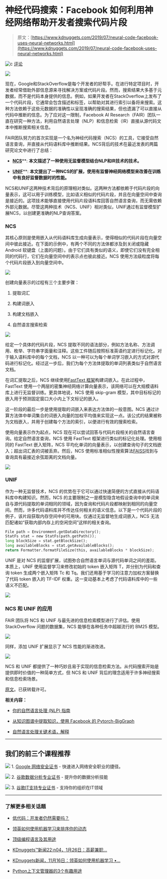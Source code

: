 # 神经代码搜索：Facebook 如何利用神经网络帮助开发者搜索代码片段

> 原文：[https://www.kdnuggets.com/2019/07/neural-code-facebook-uses-neural-networks.html](https://www.kdnuggets.com/2019/07/neural-code-facebook-uses-neural-networks.html)

![c](../Images/3d9c022da2d331bb56691a9617b91b90.png) [评论](#comments)

![](../Images/080a800f2e408eaeed765a38fd92c8bb.png)

现在，Google和StackOverflow是每个开发者的好帮手。在进行特定项目时，开发者经常借助外部信息源来寻找解决方案或代码片段。然而，搜索结果大多基于元数据，而不是代码本身提供的信息。例如，如果开发者在StackOverflow上发布了一个代码片段，它通常会包含描述和标签，以帮助对其进行索引以备将来搜索。这种方法依赖于这些元数据的准确性以呈现准确的搜索结果，但也遗漏了可以直接从代码中推断的信息。为了应对这一限制，Facebook AI Research（FAIR）团队一直在研究一种方法，利用自然语言处理（NLP）和信息检索（IR）直接从源代码文本中推断搜索相关信息。

FAIR团队努力的首次实现是一个名为神经代码搜索（NCS）的工具，它接受自然语言查询，并直接从代码语料库中推断结果。NCS背后的技术在最近发表的两篇研究论文中进行了总结：

+   [**NCS**](https://dl.acm.org/citation.cfm?id=3211353&fbclid=IwAR3qdp2vDXwBuZb7uw2vR1op7SPngnRr0R6l3pxHrvqWH_0Unj0UXtTYpKA)**: **本文描述了一种使用无监督模型结合NLP和IR技术的技术。**

+   [**UNIF**](https://arxiv.org/pdf/1905.03813.pdf?fbclid=IwAR3_9ejBpho2yNLfMKVCp5rZ58gAD63T_peTg3RQh8tIRLZkYwH9SquLQI8)**: **本文提出了一种NCS的扩展，使用有监督神经网络模型来改善在训练中有良好监督数据时的性能。**

NCS和UNIF这两种技术背后的原理相对类似。这两种方法都依赖于代码片段的向量表示，这可以用于训练模型，比如语义相似的代码片段，并且在向量空间中查询是接近的。这项技术能够直接使用代码片段语料库回答自然语言查询，而无需依赖外部元数据。尽管这两种技术（NCS、UNIF）相对类似，UNIF通过有监督模型扩展NCS，以创建更准确的NLP查询答案。

### NCS

其核心原则是使用嵌入从代码语料库生成向量表示，使得相似的代码片段在向量空间中彼此接近。在下面的示例中，有两个不同的方法体都涉及到关闭或隐藏 Android 软键盘（上面的问题）。由于它们具有类似的语义，即使它们没有完全相同的代码行，它们在向量空间中的表示点也彼此接近。NCS 使用方法级粒度将每个代码片段嵌入到向量空间中。

![](../Images/697238c45896d8a3545d08028ae0dbf2.png)

创建向量表示的过程有三个主要步骤：

1) 提取词汇

2) 构建词嵌入

3) 构建文档嵌入

4) 自然语言搜索检索

![](../Images/89c413a0e256dc571ed6f13139d6fe9b.png)

给定一个具体的代码片段，NCS 提取不同的语法部分，例如方法名称、方法调用、枚举、字符串字面量和注释。这些工件随后按照标准英语约定进行标记化。对于输入语料库中的每个文档，NCS 以一种可以为每个单词学习嵌入的方式对源代码进行标记化。经过这一步后，我们为每个方法体提取的单词列表类似于自然语言文档。

在词汇提取之后，NCS 继续使用[FastText 框架](https://fasttext.cc/)构建词嵌入。在此过程中，FastText 使用一个两层的密集神经网络计算向量表示，该网络可以在大规模语料库上进行无监督训练。更具体地说，NCS 使用 skip-gram 模型，其中目标标记的嵌入用于预测固定窗口大小内上下文标记的嵌入。

这一阶段的最后一步是使用提取的词嵌入来表达方法体的一般意图。NCS 通过计算方法体中单词集合的词嵌入向量的加权平均值来实现这一点。该公式的结果被称为文档嵌入，并用于创建每个方法的索引，以便进行有效的搜索检索。

使用向量表示作为起点，NCS 现在可以尝试回答与代码片段相关的自然语言查询。给定自然语言查询，NCS 使用 FastText 框架进行类似的标记化处理。使用相同的 FastText 嵌入矩阵，NCS 平均化单词的向量表示，以创建查询句子的文档嵌入；超出词汇表的词被丢弃。然后，NCS 使用标准相似性搜索算法[FAISS](https://github.com/facebookresearch/faiss)找到与查询具有最接近余弦距离的文档向量。

![](../Images/4a1ffb905908fccc1f398da3fc34dc74.png)

### UNIF

作为一种无监督技术，NCS 的优势在于它可以通过快速简便的方式直接从代码语料库中构建知识。然而，NCS 的主要限制之一是模型隐含地假设查询中的单词来自与源代码提取的单词相同的领域，因为查询和代码片段都映射到相同的向量空间。然而，许多代码语料库并不传达任何相关的语义信息。以下是一个代码片段的例子，该片段获取内存空间中的可用块。仅通过无监督地生成词嵌入，NCS 无法匹配诸如“获取内部内存上的空闲空间”这样的相关查询。

```py
File path = Environment.getDataDirectory();
StatFs stat = new StatFs(path.getPath());
long blockSize = stat.getBlockSize();
long availableBlocks = stat.getAvailableBlocks();
return Formatter.formatFileSize(this, availableBlocks * blockSize);

```

UNIF 是对 NCS 的监督扩展，试图弥合自然语言单词与源代码单词之间的差距。本质上，UNIF 使用监督学习来修改初始的 token 嵌入矩阵 T，并分别为代码和查询 token 生成两个嵌入矩阵 Tc 和 Tq。我们还用基于学习的注意力加权方案替换了代码 token 嵌入的 TF-IDF 权重。这一变动基本上考虑了代码语料库中的一些语义不匹配。

![](../Images/700f1ec76d6696dfe81212b8b3b9ece1.png)

### NCS 和 UNIF 的应用

FAIR 团队将 NCS 和 UNIF 与最先进的信息检索模型进行了评估。使用 StackOverflow 问题的数据集，NCS 能够在各种任务中超越流行的 BM25 模型。

![](../Images/a8d58432722c936eff7184903b511cae.png)

同样，添加 UNIF 扩展显示了 NCS 性能的渐进改进。

![](../Images/5189a0560330e460c9f8d40e98251857.png)

NCS 和 UNIF 都提供了一种巧妙且易于实现的信息检索方法。从代码搜索开始是提供即时价值的一种简单方式，但 NCS 和 UNIF 背后的理念适用于许多神经搜索和信息检索场景。

[原文](https://towardsdatascience.com/neural-code-search-how-facebook-uses-neural-networks-to-help-developers-search-for-code-snippets-9db9e0090780)。已获转载许可。

**相关内容：**

+   [你的自然语言处理 (NLP) 指南](https://www.kdnuggets.com/2019/05/guide-natural-language-processing-nlp.html)

+   [从知识图谱中提取知识，使用 Facebook 的 Pytorch-BigGraph](https://www.kdnuggets.com/2019/05/extracting-knowledge-graphs-facebook-pytorch-biggraph.html)

+   [自然语言处理关键术语，解释](https://www.kdnuggets.com/2017/02/natural-language-processing-key-terms-explained.html)

* * *

## 我们的前三个课程推荐

![](../Images/0244c01ba9267c002ef39d4907e0b8fb.png) 1\. [Google 网络安全证书](https://www.kdnuggets.com/google-cybersecurity) - 快速进入网络安全职业的捷径。

![](../Images/e225c49c3c91745821c8c0368bf04711.png) 2\. [谷歌数据分析专业证书](https://www.kdnuggets.com/google-data-analytics) - 提升你的数据分析技能

![](../Images/0244c01ba9267c002ef39d4907e0b8fb.png) 3\. [谷歌IT支持专业证书](https://www.kdnuggets.com/google-itsupport) - 支持你的组织在IT领域

* * *

### 了解更多相关话题

+   [低代码：开发者仍然需要吗？](https://www.kdnuggets.com/2022/04/low-code-developers-still-needed.html)

+   [领英如何使用机器学习来排序你的动态](https://www.kdnuggets.com/2022/11/linkedin-uses-machine-learning-rank-feed.html)

+   [顶级编程语言及其用途](https://www.kdnuggets.com/2021/05/top-programming-languages.html)

+   [KDnuggets™新闻22:n04，1月26日：高薪兼职…](https://www.kdnuggets.com/2022/n04.html)

+   [KDnuggets新闻，11月16日：领英如何使用机器学习 •…](https://www.kdnuggets.com/2022/n45.html)

+   [Python上下文管理器的3个有趣用途](https://www.kdnuggets.com/3-interesting-uses-of-python-context-managers)
